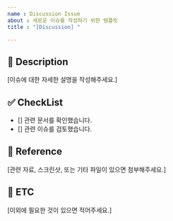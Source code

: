 ```yaml
---
name : Discussion Issue
about : 새로운 이슈를 작성하기 위한 템플릿
title : "[Discussion] "

---
```


## 📌 Description

[이슈에 대한 자세한 설명을 작성해주세요.]

## ✅ CheckList

- [] 관련 문서를 확인했습니다.
- [] 관련 이슈를 검토했습니다.

## 📁 Reference

[관련 자료, 스크린샷, 또는 기타 파일이 있으면 첨부해주세요.]

## 📎 ETC

[이외에 필요한 것이 있으면 적어주세요.]